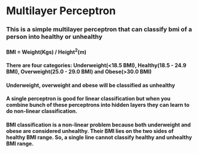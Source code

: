 # Multilayer Perceptron

### This is a simple multilayer perceptron that can classify bmi of a person into healthy or unhealthy

#### BMI = Weight(Kgs) / Height<sup>2</sup>(m)

#### There are four categories: Underweight(<18.5 BMI), Healthy(18.5 - 24.9 BMI), Overweight(25.0 - 29.0 BMI) and Obese(>30.0 BMI)

#### Underweight, overweight and obese will be classified as unhealthy

#### A single perceptron is good for linear classification but when you combine bunch of these perceptrons into hidden layers they can learn to do non-linear classification. 
#### BMI classification is a non-linear problem because both underweight and obese are considered unhealthy. Their BMI lies on the two sides of healthy BMI range. So, a single line cannot classify healthy and unhealthy BMI range. 
